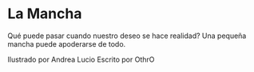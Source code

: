 La Mancha
===

Qué puede pasar cuando nuestro deseo se hace realidad?
Una pequeña mancha puede apoderarse de todo.

Ilustrado por Andrea Lucio
Escrito por OthrO